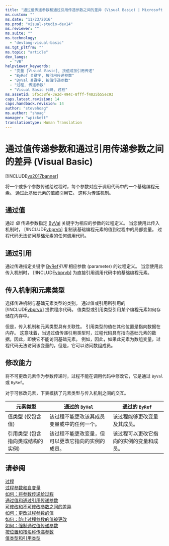 ```yaml
---
title: "通过值传递参数和通过引用传递参数之间的差异 (Visual Basic) | Microsoft Docs"
ms.custom: ""
ms.date: "11/23/2016"
ms.prod: "visual-studio-dev14"
ms.reviewer: ""
ms.suite: ""
ms.technology: 
  - "devlang-visual-basic"
ms.tgt_pltfrm: ""
ms.topic: "article"
dev_langs: 
  - "VB"
helpviewer_keywords: 
  - "变量 [Visual Basic], 按值或按引用传递"
  - "ByRef 关键字, 按引用传递参数"
  - "ByVal 关键字, 按值传递参数"
  - "过程, 传递参数"
  - "Visual Basic 代码, 过程"
ms.assetid: 5f5c38fe-3e2d-494c-8fff-f4025b55ec93
caps.latest.revision: 14
caps.handback.revision: 14
author: "stevehoag"
ms.author: "shoag"
manager: "wpickett"
translationtype: Human Translation
---
```

# 通过值传递参数和通过引用传递参数之间的差异 (Visual Basic)
[!INCLUDE[vs2017banner](../../../../csharp/includes/vs2017banner.md)]

将一个或多个参数传递给过程时，每个参数对应于调用代码中的一个基础编程元素。  通过此基础元素的值或引用它。  这称为传递机制。  
  
## 通过值  
 通过 *值* 传递参数指定 [ByVal](../../../../visual-basic/language-reference/modifiers/byval.md) 关键字为相应的参数的过程定义。  当您使用此传入机制时， [!INCLUDE[vbprvb](../../../../csharp/programming-guide/concepts/linq/includes/vbprvb_md.md)] 复制该基础编程元素的值到过程中的局部变量。  过程代码无法访问基础元素的任何调用代码。  
  
## 通过引用  
 通过传递指定关键字 [ByRef](../../../../visual-basic/language-reference/modifiers/byref.md)*引用* 相应参数 \(parameter\) 的过程定义。  当您使用此传入机制时， [!INCLUDE[vbprvb](../../../../csharp/programming-guide/concepts/linq/includes/vbprvb_md.md)] 为直接引用调用代码中的基础编程元素。  
  
## 传入机制和元素类型  
 选择传递机制与基础元素类型的类别。  通过值或引用所引用的 [!INCLUDE[vbprvb](../../../../csharp/programming-guide/concepts/linq/includes/vbprvb_md.md)] 提供程序代码。  值类型或引用类型引用某个编程元素如何存储在内存中。  
  
 但是，传入机制和元素类型具有关联性。  引用类型的值在其他位置是指向数据在内存。  这意味着，当通过值传递引用类型时，过程代码具有指向基础元素的数据，因此，即使它不能访问基础元素。  例如，因此，如果此元素为数组变量，过程代码无法访问该变量的，但是，它可以访问数组成员。  
  
## 修改能力  
 将不可更改元素作为参数传递时，过程不能在调用代码中修改它，它是通过 `ByVal` 或 `ByRef`。  
  
 对于可修改元素，下表概括了元素类型与传入机制之间的交互。  
  
|元素类型|通过的 `ByVal`|通过的 `ByRef`|  
|----------|-----------------|-----------------|  
|值类型 \(仅包含值\)|该过程不能更改该其成员变量或中的任何一个。|该过程能够更改变量及其成员。|  
|引用类型 \(包含指向类或结构的实例\)|该过程不能更改变量，但可以更改它指向的实例的成员。|该过程可以更改它指向的实例的变量和成员。|  
  
## 请参阅  
 [过程](../../../../visual-basic/programming-guide/language-features/procedures/index.md)   
 [过程参数和自变量](../../../../visual-basic/programming-guide/language-features/procedures/procedure-parameters-and-arguments.md)   
 [如何：将参数传递给过程](../../../../visual-basic/programming-guide/language-features/procedures/how-to-pass-arguments-to-a-procedure.md)   
 [通过值和通过引用传递参数](../../../../visual-basic/programming-guide/language-features/procedures/passing-arguments-by-value-and-by-reference.md)   
 [可修改和不可修改参数之间的差异](../../../../visual-basic/programming-guide/language-features/procedures/differences-between-modifiable-and-nonmodifiable-arguments.md)   
 [如何：更改过程参数的值](../../../../visual-basic/programming-guide/language-features/procedures/how-to-change-the-value-of-a-procedure-argument.md)   
 [如何：防止过程参数的值被更改](../../../../visual-basic/programming-guide/language-features/procedures/how-to-protect-a-procedure-argument-against-value-changes.md)   
 [如何：强制通过值传递参数](../../../../visual-basic/programming-guide/language-features/procedures/how-to-force-an-argument-to-be-passed-by-value.md)   
 [按位置和按名称传递参数](../../../../visual-basic/programming-guide/language-features/procedures/passing-arguments-by-position-and-by-name.md)   
 [值类型和引用类型](../../../../visual-basic/programming-guide/language-features/data-types/value-types-and-reference-types.md)